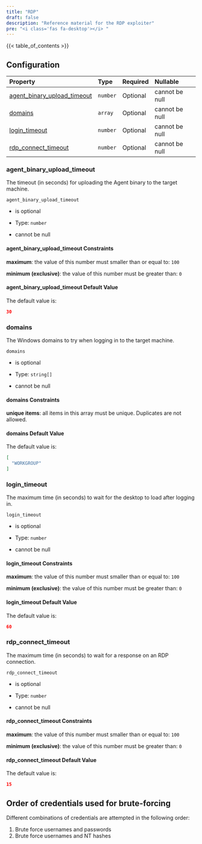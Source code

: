 ```yaml
---
title: "RDP"
draft: false
description: "Reference material for the RDP exploiter"
pre: "<i class='fas fa-desktop'></i> "
---
```


{{< table_of_contents >}}

## Configuration

<!--
This documentation was autogenerated by passing the plugin's config-schema.json
through https://github.com/adobe/jsonschema2md. It was then modified by hand to
remove extraneous information.
-->

| Property                                                       | Type     | Required | Nullable       |
| :------------------------------------------------------------- | :------- | :------- | :------------- |
| [agent\_binary\_upload\_timeout](#agent_binary_upload_timeout) | `number` | Optional | cannot be null |
| [domains](#domains)                                            | `array`  | Optional | cannot be null |
| [login\_timeout](#login_timeout)                               | `number` | Optional | cannot be null |
| [rdp\_connect\_timeout](#rdp_connect_timeout)                  | `number` | Optional | cannot be null |

### agent\_binary\_upload\_timeout

The timeout (in seconds) for uploading the Agent binary to the target machine.

`agent_binary_upload_timeout`

* is optional

* Type: `number`

* cannot be null

#### agent\_binary\_upload\_timeout Constraints

**maximum**: the value of this number must smaller than or equal to: `100`

**minimum (exclusive)**: the value of this number must be greater than: `0`

#### agent\_binary\_upload\_timeout Default Value

The default value is:

```json
30
```

### domains

The Windows domains to try when logging in to the target machine.

`domains`

* is optional

* Type: `string[]`

* cannot be null

#### domains Constraints

**unique items**: all items in this array must be unique. Duplicates are not allowed.

#### domains Default Value

The default value is:

```json
[
  "WORKGROUP"
]
```

### login\_timeout

The maximum time (in seconds) to wait for the desktop to load after logging in.

`login_timeout`

* is optional

* Type: `number`

* cannot be null

#### login\_timeout Constraints

**maximum**: the value of this number must smaller than or equal to: `100`

**minimum (exclusive)**: the value of this number must be greater than: `0`

#### login\_timeout Default Value

The default value is:

```json
60
```

### rdp\_connect\_timeout

The maximum time (in seconds) to wait for a response on an RDP connection.

`rdp_connect_timeout`

* is optional

* Type: `number`

* cannot be null

#### rdp\_connect\_timeout Constraints

**maximum**: the value of this number must smaller than or equal to: `100`

**minimum (exclusive)**: the value of this number must be greater than: `0`

#### rdp\_connect\_timeout Default Value

The default value is:

```json
15
```

## Order of credentials used for brute-forcing

Different combinations of credentials are attempted in the following order:

1. Brute force usernames and passwords
1. Brute force usernames and NT hashes
